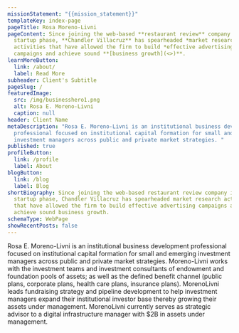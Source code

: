 ```yaml
---
missionStatement: "{{mission_statement}}"
templateKey: index-page
pageTitle: Rosa Moreno-Livni
pageContent: Since joining the web-based **restaurant review** company in its
  startup phase, **Chandler Villacruz** has spearheaded *market research*
  activities that have allowed the firm to build *effective advertising*
  campaigns and achieve sound **[business growth](<>)**.
learnMoreButton:
  link: /about/
  label: Read More
subheader: Client's Subtitle
pageSlug: /
featuredImage:
  src: /img/businesshero1.png
  alt: Rosa E. Moreno-Livni
  caption: null
header: Client Name
metaDescription: "Rosa E. Moreno-Livni is an institutional business development
  professional focused on institutional capital formation for small and emerging
  investment managers across public and private market strategies. "
published: true
profileButton:
  link: /profile
  label: About
blogButton:
  link: /blog
  label: Blog
shortBiography: Since joining the web-based restaurant review company in its
  startup phase, Chandler Villacruz has spearheaded market research activities
  that have allowed the firm to build effective advertising campaigns and
  achieve sound business growth.
schemaType: WebPage
showRecentPosts: false
---
```

Rosa E. Moreno-Livni is an institutional business development professional focused on institutional capital formation for small and emerging investment managers across public and private market strategies. Moreno-Livni works with the investment teams and investment consultants of endowment and foundation pools of assets; as well as the defined benefit channel (public plans, corporate plans, health care plans, insurance plans). MorenoLivni leads fundraising strategy and pipeline development to help investment managers expand their institutional investor base thereby growing their assets under management. MorenoLivni currently serves as strategic advisor to a digital infrastructure manager with $2B in assets under management.